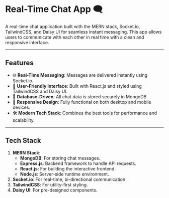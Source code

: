 # Real-Time Chat App 🗨️

A real-time chat application built with the MERN stack, Socket.io, TailwindCSS, and Daisy UI for seamless instant messaging. This app allows users to communicate with each other in real time with a clean and responsive interface.

---

## **Features**

- 🌐 **Real-Time Messaging**: Messages are delivered instantly using Socket.io.
- 💬 **User-Friendly Interface**: Built with React.js and styled using TailwindCSS and Daisy UI.
- 📁 **Database-Driven**: All chat data is stored securely in MongoDB.
- 🔄 **Responsive Design**: Fully functional on both desktop and mobile devices.
- 🛠️ **Modern Tech Stack**: Combines the best tools for performance and scalability.

---

## **Tech Stack**

1. **MERN Stack**:
   - **MongoDB**: For storing chat messages.
   - **Express.js**: Backend framework to handle API requests.
   - **React.js**: For building the interactive frontend.
   - **Node.js**: Server-side runtime environment.
2. **Socket.io**: For real-time, bi-directional communication.
3. **TailwindCSS**: For utility-first styling.
4. **Daisy UI**: For pre-designed components.
